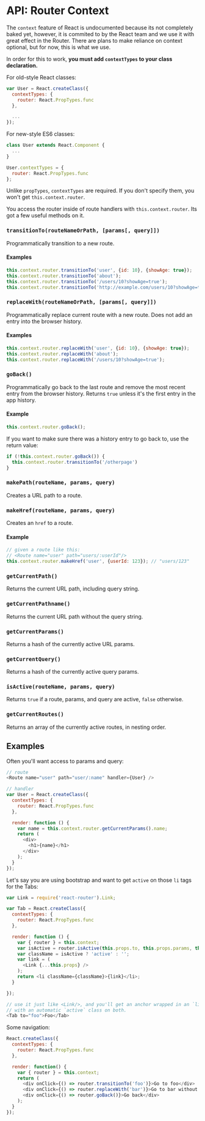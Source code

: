 API: Router Context
===================

The `context` feature of React is undocumented because its not
completely baked yet, however, it is commited to by the React team and
we use it with great effect in the Router. There are plans to make
reliance on context optional, but for now, this is what we use.

In order for this to work, **you must add `contextTypes` to your class declaration.**

For old-style React classes:

```js
var User = React.createClass({
  contextTypes: {
    router: React.PropTypes.func
  },

  ...
});
```

For new-style ES6 classes:

```js
class User extends React.Component {
  ...
}

User.contextTypes = {
  router: React.PropTypes.func
};
```

Unlike `propTypes`, `contextTypes` are required. If you don't specify them, you won't get `this.context.router`.

You access the router inside of route handlers with
`this.context.router`. Its got a few useful methods on it.

### `transitionTo(routeNameOrPath, [params[, query]])`

Programmatically transition to a new route.

#### Examples

```js
this.context.router.transitionTo('user', {id: 10}, {showAge: true});
this.context.router.transitionTo('about');
this.context.router.transitionTo('/users/10?showAge=true');
this.context.router.transitionTo('http://example.com/users/10?showAge=true');
```

### `replaceWith(routeNameOrPath, [params[, query]])`

Programmatically replace current route with a new route. Does not add an
entry into the browser history.

#### Examples

```js
this.context.router.replaceWith('user', {id: 10}, {showAge: true});
this.context.router.replaceWith('about');
this.context.router.replaceWith('/users/10?showAge=true');
```

### `goBack()`

Programmatically go back to the last route and remove the most recent
entry from the browser history. Returns `true` unless it's the first entry
in the app history.

#### Example

```js
this.context.router.goBack();
```

If you want to make sure there was a history entry to go back to, use the return value:

```js
if (!this.context.router.goBack()) {
  this.context.router.transitionTo('/otherpage')
}
```

### `makePath(routeName, params, query)`

Creates a URL path to a route.

### `makeHref(routeName, params, query)`

Creates an `href` to a route.

#### Example

```js
// given a route like this:
// <Route name="user" path="users/:userId"/>
this.context.router.makeHref('user', {userId: 123}); // "users/123"
```

### `getCurrentPath()`

Returns the current URL path, including query string.

### `getCurrentPathname()`

Returns the current URL path without the query string.

### `getCurrentParams()`

Returns a hash of the currently active URL params.

### `getCurrentQuery()`

Returns a hash of the currently active query params.

### `isActive(routeName, params, query)`

Returns `true` if a route, params, and query are active, `false`
otherwise.

### `getCurrentRoutes()`

Returns an array of the currently active routes, in nesting order.

Examples
--------

Often you'll want access to params and query:

```js
// route
<Route name="user" path="user/:name" handler={User} />

// handler
var User = React.createClass({
  contextTypes: {
    router: React.PropTypes.func
  },

  render: function () {
    var name = this.context.router.getCurrentParams().name;
    return (
      <div>
        <h1>{name}</h1>
      </div>
    );
  }
});
```

Let's say you are using bootstrap and want to get `active` on those `li`
tags for the Tabs:

```js
var Link = require('react-router').Link;

var Tab = React.createClass({
  contextTypes: {
    router: React.PropTypes.func
  },

  render: function () {
    var { router } = this.context;
    var isActive = router.isActive(this.props.to, this.props.params, this.props.query);
    var className = isActive ? 'active' : '';
    var link = (
      <Link {...this.props} />
    );
    return <li className={className}>{link}</li>;
  }

});

// use it just like <Link/>, and you'll get an anchor wrapped in an `li`
// with an automatic `active` class on both.
<Tab to="foo">Foo</Tab>
```

Some navigation:

```js
React.createClass({
  contextTypes: {
    router: React.PropTypes.func
  },

  render: function() {
    var { router } = this.context;
    return (
      <div onClick={() => router.transitionTo('foo')}>Go to foo</div>
      <div onClick={() => router.replaceWith('bar')}>Go to bar without creating a new history entry</div>
      <div onClick={() => router.goBack()}>Go back</div>
    );
  }
});
```
